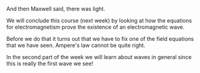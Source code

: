 And then Maxwell said, there was light. 

We will conclude this course (next week) by looking at how the equations for electromagnetism prove the existence of an electromagnetic wave. 

Before we do that it turns out that we have to fix one of the field equations that we have seen. Ampere's law cannot be quite right. 

In the second part of the week we will learn about waves in general since this is really the first wave we see!